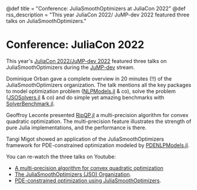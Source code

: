 @def title = "Conference: JuliaSmoothOptimizers at JuliaCon 2022"
@def rss_description = "This year JuliaCon 2022/ JuMP-dev 2022 featured three talks on JuliaSmoothOptimizers."

# Conference: JuliaCon 2022

This year's [JuliaCon 2022/JuMP-dev 2022](https://juliacon.org/2022) featured three talks on JuliaSmoothOptimizers during the [JuMP-dev](https://jump.dev/meetings/juliacon2022/) stream.

Dominique Orban gave a complete overview in 20 minutes (!!) of the JuliaSmoothOptimizers organization. The talk mentions all the key packages to model optimization problem ([NLPModels.jl](https://github.com/JuliaSmoothOptimizers/NLPModels.jl) & co), solve the problem ([JSOSolvers.jl](https://github.com/JuliaSmoothOptimizers/JSOSolvers.jl) & co) and do simple yet amazing benchmarks with [SolverBenchmark.jl](https://github.com/JuliaSmoothOptimizers/JSOSolvers.jl).

Geoffroy Leconte presented [RipQP.jl](https://github.com/JuliaSmoothOptimizers/RipQP.jl) a multi-precision algorithm for convex quadratic optimization. The multi-precision feature illustrates the strength of pure Julia implementations, and the performance is there.

Tangi Migot showed an application of the JuliaSmoothOptimizers framework for PDE-constrained optimization modeled by [PDENLPModels.jl](https://github.com/JuliaSmoothOptimizers/PDENLPModels.jl).

You can re-watch the three talks on Youtube:
- [A multi-precision algorithm for convex quadratic optimization](https://www.youtube.com/watch?v=4xVOfMZwZMA)
- [The JuliaSmoothOptimizers (JSO) Organization](https://www.youtube.com/watch?v=p5Z5QGOUZhE).
- [PDE-constrained optimization using JuliaSmoothOptimizers](https://www.youtube.com/watch?v=BvReBcMyujQ).
